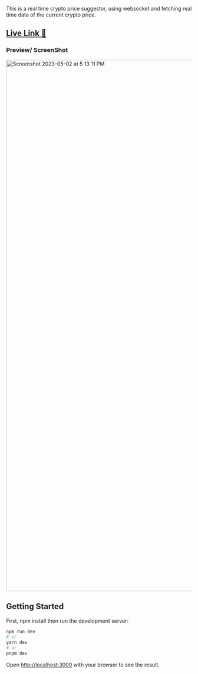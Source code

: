 This is a real time crypto price suggestor, using websocket and fetching real time data of the current crypto price.

## [Live Link 🚀](https://neo-fi-assignment-abhishek.vercel.app/)

### Preview/ ScreenShot
<img width="1440" alt="Screenshot 2023-05-02 at 5 13 11 PM" src="https://user-images.githubusercontent.com/56172425/235656924-c7415066-6cf7-4f7e-a8c8-ee0fcb2105fb.png">

## Getting Started

First,
npm install
then 
run the development server:

```bash
npm run dev
# or
yarn dev
# or
pnpm dev
```

Open [http://localhost:3000](http://localhost:3000) with your browser to see the result.



